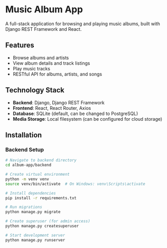 # Music Album App

A full-stack application for browsing and playing music albums, built with Django REST Framework and React.

## Features

- Browse albums and artists
- View album details and track listings
- Play music tracks
- RESTful API for albums, artists, and songs

## Technology Stack

- **Backend**: Django, Django REST Framework
- **Frontend**: React, React Router, Axios
- **Database**: SQLite (default, can be changed to PostgreSQL)
- **Media Storage**: Local filesystem (can be configured for cloud storage)

## Installation

### Backend Setup

```bash
# Navigate to backend directory
cd album-app/backend

# Create virtual environment
python -m venv venv
source venv/bin/activate  # On Windows: venv\Scripts\activate

# Install dependencies
pip install -r requirements.txt

# Run migrations
python manage.py migrate

# Create superuser (for admin access)
python manage.py createsuperuser

# Start development server
python manage.py runserver